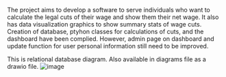 The project aims to develop a software to serve individuals who want to 
calculate the legal cuts of their wage and show them their net wage.
It also has data visualization graphics to show summary stats of wage cuts.
Creation of database, ptyhon classes for calculations of cuts, and the 
dashboard have been complied. However, admin page on dashboard and update 
function for user personal information still need to be improved.

This is relational database diagram. Also available in diagrams file as a drawio file.
![image](https://github.com/Muratuyanik/knowYourCuts/assets/19664155/962611c2-9dac-4642-b9e0-989222a5f64c)


